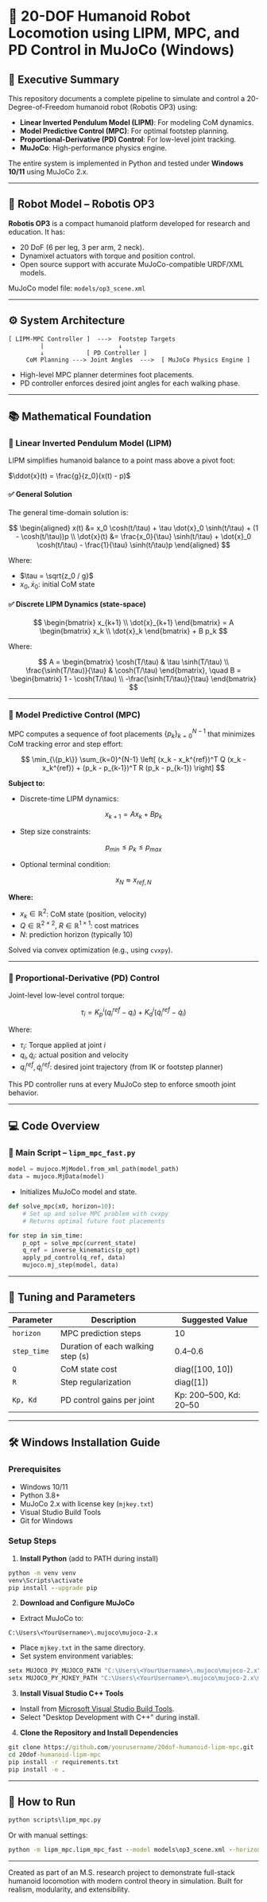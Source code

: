 # 🧠 20-DOF Humanoid Robot Locomotion using LIPM, MPC, and PD Control in MuJoCo (Windows)

## 📘 Executive Summary

This repository documents a complete pipeline to simulate and control a 20-Degree-of-Freedom humanoid robot (Robotis OP3) using:

* **Linear Inverted Pendulum Model (LIPM)**: For modeling CoM dynamics.
* **Model Predictive Control (MPC)**: For optimal footstep planning.
* **Proportional-Derivative (PD) Control**: For low-level joint tracking.
* **MuJoCo**: High-performance physics engine.

The entire system is implemented in Python and tested under **Windows 10/11** using MuJoCo 2.x.

---

## 🤖 Robot Model – Robotis OP3

**Robotis OP3** is a compact humanoid platform developed for research and education. It has:

* 20 DoF (6 per leg, 3 per arm, 2 neck).
* Dynamixel actuators with torque and position control.
* Open source support with accurate MuJoCo-compatible URDF/XML models.

MuJoCo model file: `models/op3_scene.xml`

---

## ⚙️ System Architecture

```text
[ LIPM-MPC Controller ]  --->  Footstep Targets
         |                     ↓
         ↓            [ PD Controller ]
     CoM Planning ---> Joint Angles  --->  [ MuJoCo Physics Engine ]
```

* High-level MPC planner determines foot placements.
* PD controller enforces desired joint angles for each walking phase.

---

## 📚 Mathematical Foundation

### 🔷 Linear Inverted Pendulum Model (LIPM)

LIPM simplifies humanoid balance to a point mass above a pivot foot:

$\ddot{x}(t) = \frac{g}{z_0}(x(t) - p)$

#### ✅ General Solution

The general time-domain solution is:

$$
\begin{aligned}
    x(t) &= x_0 \cosh(t/\tau) + \tau \dot{x}_0 \sinh(t/\tau) + (1 - \cosh(t/\tau))p \\
    \dot{x}(t) &= \frac{x_0}{\tau} \sinh(t/\tau) + \dot{x}_0 \cosh(t/\tau) - \frac{1}{\tau} \sinh(t/\tau)p
\end{aligned}
$$

Where:

* $\tau = \sqrt{z_0 / g}$
* $x_0, \dot{x}_0$: initial CoM state

#### ✅ Discrete LIPM Dynamics (state-space)

$$
\begin{bmatrix}
    x_{k+1} \\
    \dot{x}_{k+1}
\end{bmatrix} = A \begin{bmatrix}
    x_k \\
    \dot{x}_k
\end{bmatrix} + B p_k
$$

Where:

$$
A = \begin{bmatrix}
    \cosh(T/\tau) & \tau \sinh(T/\tau) \\
    \frac{\sinh(T/\tau)}{\tau} & \cosh(T/\tau)
\end{bmatrix},
\quad
B = \begin{bmatrix}
    1 - \cosh(T/\tau) \\
    -\frac{\sinh(T/\tau)}{\tau}
\end{bmatrix}
$$

---

### 🔷 Model Predictive Control (MPC)

MPC computes a sequence of foot placements $\{p_k\}_{k=0}^{N-1}$ that minimizes CoM tracking error and step effort:

$$
\min_{\{p_k\}} \sum_{k=0}^{N-1} \left[ (x_k - x_k^{ref})^T Q (x_k - x_k^{ref}) + (p_k - p_{k-1})^T R (p_k - p_{k-1}) \right]
$$

**Subject to:**

* Discrete-time LIPM dynamics:

$$
    x_{k+1} = A x_k + B p_k
$$

* Step size constraints:

$$
    p_{min} \leq p_k \leq p_{max}
$$

* Optional terminal condition:

$$
    x_N \approx x_{ref,N}
$$

**Where:**

* $x_k \in \mathbb{R}^2$: CoM state (position, velocity)
* $Q \in \mathbb{R}^{2\times2}$, $R \in \mathbb{R}^{1\times1}$: cost matrices
* $N$: prediction horizon (typically 10)

Solved via convex optimization (e.g., using `cvxpy`).

---

### 🔷 Proportional-Derivative (PD) Control

Joint-level low-level control torque:

$$
\tau_i = K_p^i (q_i^{ref} - q_i) + K_d^i (\dot{q}_i^{ref} - \dot{q}_i)
$$

Where:

* $\tau_i$: Torque applied at joint $i$
* $q_i, \dot{q}_i$: actual position and velocity
* $q_i^{ref}, \dot{q}_i^{ref}$: desired joint trajectory (from IK or footstep planner)

This PD controller runs at every MuJoCo step to enforce smooth joint behavior.

---

## 💻 Code Overview

### 🔹 Main Script – `lipm_mpc_fast.py`

```python
model = mujoco.MjModel.from_xml_path(model_path)
data = mujoco.MjData(model)
```

* Initializes MuJoCo model and state.

```python
def solve_mpc(x0, horizon=10):
    # Set up and solve MPC problem with cvxpy
    # Returns optimal future foot placements
```

```python
for step in sim_time:
    p_opt = solve_mpc(current_state)
    q_ref = inverse_kinematics(p_opt)
    apply_pd_control(q_ref, data)
    mujoco.mj_step(model, data)
```

---

## 🧪 Tuning and Parameters

| Parameter   | Description                       | Suggested Value        |
| ----------- | --------------------------------- | ---------------------- |
| `horizon`   | MPC prediction steps              | 10                     |
| `step_time` | Duration of each walking step (s) | 0.4–0.6                |
| `Q`         | CoM state cost                    | diag(\[100, 10])       |
| `R`         | Step regularization               | diag(\[1])             |
| `Kp, Kd`    | PD control gains per joint        | Kp: 200–500, Kd: 20–50 |

---

## 🛠 Windows Installation Guide

### Prerequisites

* Windows 10/11
* Python 3.8+
* MuJoCo 2.x with license key (`mjkey.txt`)
* Visual Studio Build Tools
* Git for Windows

### Setup Steps

1. **Install Python** (add to PATH during install)

```cmd
python -m venv venv
venv\Scripts\activate
pip install --upgrade pip
```

2. **Download and Configure MuJoCo**

* Extract MuJoCo to:

```text
C:\Users\<YourUsername>\.mujoco\mujoco-2.x
```

* Place `mjkey.txt` in the same directory.
* Set system environment variables:

```cmd
setx MUJOCO_PY_MUJOCO_PATH "C:\Users\<YourUsername>\.mujoco\mujoco-2.x" /M
setx MUJOCO_PY_MJKEY_PATH "C:\Users\<YourUsername>\.mujoco\mujoco-2.x\mjkey.txt" /M
```

3. **Install Visual Studio C++ Tools**

* Install from [Microsoft Visual Studio Build Tools](https://visualstudio.microsoft.com/visual-cpp-build-tools/).
* Select "Desktop Development with C++" during install.

4. **Clone the Repository and Install Dependencies**

```cmd
git clone https://github.com/yourusername/20dof-humanoid-lipm-mpc.git
cd 20dof-humanoid-lipm-mpc
pip install -r requirements.txt
pip install -e .
```

---

## 🚀 How to Run

```cmd
python scripts\lipm_mpc.py
```

Or with manual settings:

```cmd
python -m lipm_mpc.lipm_mpc_fast --model models\op3_scene.xml --horizon 10 --step_time 0.5 --total_time 15.0
```
---

Created as part of an M.S. research project to demonstrate full-stack humanoid locomotion with modern control theory in simulation. Built for realism, modularity, and extensibility.
